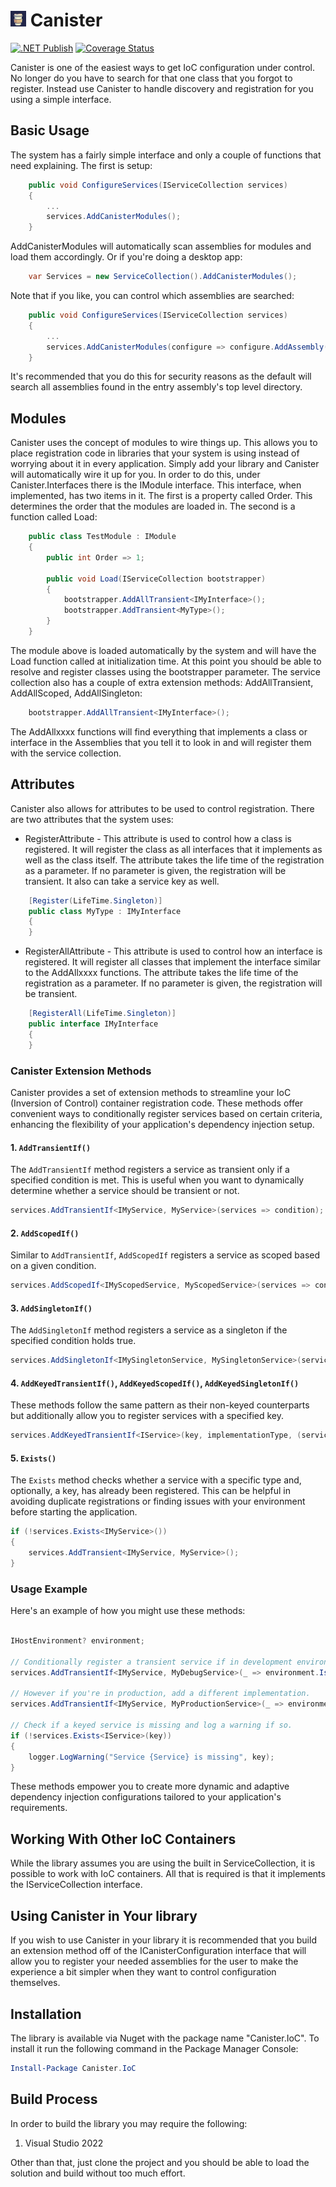 # <img src="./Icon.png" height="25px" /> Canister

[![.NET Publish](https://github.com/JaCraig/Canister/actions/workflows/dotnet-publish.yml/badge.svg)](https://github.com/JaCraig/Canister/actions/workflows/dotnet-publish.yml) [![Coverage Status](https://coveralls.io/repos/github/JaCraig/Canister/badge.svg?branch=master)](https://coveralls.io/github/JaCraig/Canister?branch=master)

Canister is one of the easiest ways to get IoC configuration under control. No longer do you have to search for that one class that you forgot to register. Instead use Canister to handle discovery and registration for you using a simple interface.

## Basic Usage

The system has a fairly simple interface and only a couple of functions that need explaining. The first is setup:

```csharp
    public void ConfigureServices(IServiceCollection services)
    {
        ...
        services.AddCanisterModules();
    }
```

AddCanisterModules will automatically scan assemblies for modules and load them accordingly. Or if you're doing a desktop app:

```csharp
    var Services = new ServiceCollection().AddCanisterModules();
```

Note that if you like, you can control which assemblies are searched:

```csharp
    public void ConfigureServices(IServiceCollection services)
    {
        ...
        services.AddCanisterModules(configure => configure.AddAssembly(typeof(Startup).Assembly));
    }
```

It's recommended that you do this for security reasons as the default will search all assemblies found in the entry assembly's top level directory.

## Modules

Canister uses the concept of modules to wire things up. This allows you to place registration code in libraries that your system is using instead of worrying about it in every application. Simply add your library and Canister will automatically wire it up for you. In order to do this, under Canister.Interfaces there is the IModule interface. This interface, when implemented, has two items in it. The first is a property called Order. This determines the order that the modules are loaded in. The second is a function called Load:

```csharp
    public class TestModule : IModule
    {
        public int Order => 1;

        public void Load(IServiceCollection bootstrapper)
        {
		    bootstrapper.AddAllTransient<IMyInterface>();
			bootstrapper.AddTransient<MyType>();
        }
    }
```
	
The module above is loaded automatically by the system and will have the Load function called at initialization time. At this point you should be able to resolve and register classes using the bootstrapper parameter. The service collection also has a couple of extra extension methods: AddAllTransient, AddAllScoped, AddAllSingleton:

```csharp
    bootstrapper.AddAllTransient<IMyInterface>();
```

The AddAllxxxx functions will find everything that implements a class or interface in the Assemblies that you tell it to look in and will register them with the service collection.

## Attributes

Canister also allows for attributes to be used to control registration. There are two attributes that the system uses:

* RegisterAttribute - This attribute is used to control how a class is registered. It will register the class as all interfaces that it implements as well as the class itself. The attribute takes the life time of the registration as a parameter. If no parameter is given, the registration will be transient. It also can take a service key as well.

```csharp
    [Register(LifeTime.Singleton)]
    public class MyType : IMyInterface
    {
    }
```

* RegisterAllAttribute - This attribute is used to control how an interface is registered. It will register all classes that implement the interface similar to the AddAllxxxx functions. The attribute takes the life time of the registration as a parameter. If no parameter is given, the registration will be transient.

```csharp
    [RegisterAll(LifeTime.Singleton)]
    public interface IMyInterface
    {
    }
```

### Canister Extension Methods

Canister provides a set of extension methods to streamline your IoC (Inversion of Control) container registration code. These methods offer convenient ways to conditionally register services based on certain criteria, enhancing the flexibility of your application's dependency injection setup.

#### 1. `AddTransientIf()`

The `AddTransientIf` method registers a service as transient only if a specified condition is met. This is useful when you want to dynamically determine whether a service should be transient or not.

```csharp
services.AddTransientIf<IMyService, MyService>(services => condition);
```

#### 2. `AddScopedIf()`

Similar to `AddTransientIf`, `AddScopedIf` registers a service as scoped based on a given condition.

```csharp
services.AddScopedIf<IMyScopedService, MyScopedService>(services => condition);
```

#### 3. `AddSingletonIf()`

The `AddSingletonIf` method registers a service as a singleton if the specified condition holds true.

```csharp
services.AddSingletonIf<IMySingletonService, MySingletonService>(services => condition);
```

#### 4. `AddKeyedTransientIf()`, `AddKeyedScopedIf()`, `AddKeyedSingletonIf()`

These methods follow the same pattern as their non-keyed counterparts but additionally allow you to register services with a specified key.

```csharp
services.AddKeyedTransientIf<IService>(key, implementationType, (services, key) => condition);
```

#### 5. `Exists()`

The `Exists` method checks whether a service with a specific type and, optionally, a key, has already been registered. This can be helpful in avoiding duplicate registrations or finding issues with your environment before starting the application.

```csharp
if (!services.Exists<IMyService>())
{
    services.AddTransient<IMyService, MyService>();
}
```

### Usage Example

Here's an example of how you might use these methods:

```csharp

IHostEnvironment? environment;

// Conditionally register a transient service if in development environment.
services.AddTransientIf<IMyService, MyDebugService>(_ => environment.IsDevelopment());

// However if you're in production, add a different implementation.
services.AddTransientIf<IMyService, MyProductionService>(_ => environment.IsProduction());

// Check if a keyed service is missing and log a warning if so.
if (!services.Exists<IService>(key))
{
    logger.LogWarning("Service {Service} is missing", key);
}

```

These methods empower you to create more dynamic and adaptive dependency injection configurations tailored to your application's requirements.

## Working With Other IoC Containers

While the library assumes you are using the built in ServiceCollection, it is possible to work with IoC containers. All that is required is that it implements the IServiceCollection interface.

## Using Canister in Your library

If you wish to use Canister in your library it is recommended that you build an extension method off of the ICanisterConfiguration interface that will allow you to register your needed assemblies for the user to make the experience a bit simpler when they want to control configuration themselves.

## Installation

The library is available via Nuget with the package name "Canister.IoC". To install it run the following command in the Package Manager Console:

```powershell
Install-Package Canister.IoC
```

## Build Process

In order to build the library you may require the following:

1. Visual Studio 2022

Other than that, just clone the project and you should be able to load the solution and build without too much effort.
